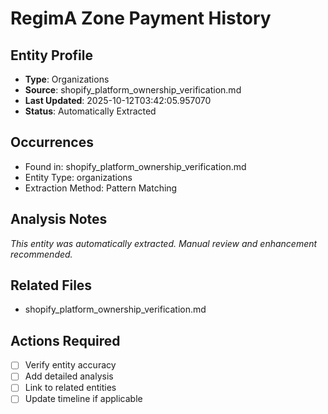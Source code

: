 # RegimA Zone Payment History

## Entity Profile
- **Type**: Organizations
- **Source**: shopify_platform_ownership_verification.md
- **Last Updated**: 2025-10-12T03:42:05.957070
- **Status**: Automatically Extracted

## Occurrences
- Found in: shopify_platform_ownership_verification.md
- Entity Type: organizations
- Extraction Method: Pattern Matching

## Analysis Notes
*This entity was automatically extracted. Manual review and enhancement recommended.*

## Related Files
- shopify_platform_ownership_verification.md

## Actions Required
- [ ] Verify entity accuracy
- [ ] Add detailed analysis
- [ ] Link to related entities
- [ ] Update timeline if applicable
